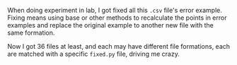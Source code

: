 When doing experiment in lab, I got fixed all this `.csv` file's error example. Fixing means using base or other methods to recalculate the points in error examples and replace the original example to another new file with the same formation.

Now I got 36 files at least, and each may have different file formations, each are matched with a specific `fixed.py` file, driving me crazy.